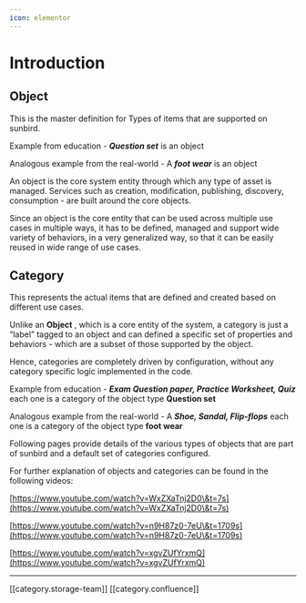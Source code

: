 ```yaml
---
icon: elementor
---
```


# Introduction

## Object

This is the master definition for Types of items that are supported on sunbird.

Example from education -  _**Question set**_ is an object

Analogous example from the real-world - A  _**foot wear**_  is an object

An object is the core system entity through which any type of asset is managed. Services such as creation, modification, publishing, discovery, consumption - are built around the core objects.

Since an object is the core entity that can be used across multiple use cases in multiple ways, it has to be defined, managed and support wide variety of behaviors, in a very generalized way, so that it can be easily reused in wide range of use cases.

## Category

This represents the actual items that are defined and created based on different use cases.

Unlike an **Object** , which is a core entity of the system, a category is just a “label” tagged to an object and can defined a specific set of properties and behaviors - which are a subset of those supported by the object.

Hence, categories are completely driven by configuration, without any category specific logic implemented in the code.

Example from education -  _**Exam Question paper, Practice Worksheet, Quiz**_  each one is a category of the object type **Question set**

Analogous example from the real-world - A  _**Shoe, Sandal, Flip-flops**_  each one is a category of the object type **foot wear**

Following pages provide details of the various types of objects that are part of sunbird and a default set of categories configured.

For further explanation of objects and categories can be found in the following videos:

[https://www.youtube.com/watch?v=WxZXaTnj2D0\&t=7s](https://www.youtube.com/watch?v=WxZXaTnj2D0\&t=7s)

[https://www.youtube.com/watch?v=n9H87z0-7eU\&t=1709s](https://www.youtube.com/watch?v=n9H87z0-7eU\&t=1709s)

[https://www.youtube.com/watch?v=xgvZUfYrxmQ](https://www.youtube.com/watch?v=xgvZUfYrxmQ)

***

\[\[category.storage-team]] \[\[category.confluence]]
